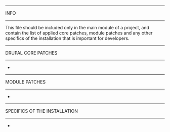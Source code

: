 ****
INFO
****

This file should be included only in the main module of a project, and contain
the list of applied core patches, module patches and any other specifics of the
installation that is important for developers.

*******************
DRUPAL CORE PATCHES
*******************

- 


**************
MODULE PATCHES
**************

- 


*****************************
SPECIFICS OF THE INSTALLATION
*****************************

- 

